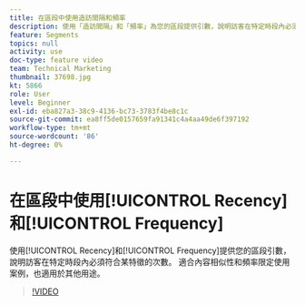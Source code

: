 ```yaml
---
title: 在區段中使用造訪間隔和頻率
description: 使用「造訪間隔」和「頻率」為您的區段提供引數，說明訪客在特定時段內必須符合某特徵的次數。 適合內容相似性和頻率限定使用案例，也適用於其他用途。
feature: Segments
topics: null
activity: use
doc-type: feature video
team: Technical Marketing
thumbnail: 37698.jpg
kt: 5866
role: User
level: Beginner
exl-id: eba827a3-38c9-4136-bc73-3783f4be8c1c
source-git-commit: ea8ff5de0157659fa91341c4a4aa49de6f397192
workflow-type: tm+mt
source-wordcount: '86'
ht-degree: 0%

---
```


# 在區段中使用[!UICONTROL Recency]和[!UICONTROL Frequency]

使用[!UICONTROL Recency]和[!UICONTROL Frequency]提供您的區段引數，說明訪客在特定時段內必須符合某特徵的次數。 適合內容相似性和頻率限定使用案例，也適用於其他用途。

>[!VIDEO](https://video.tv.adobe.com/v/37698/?quality=12&learn=on)
